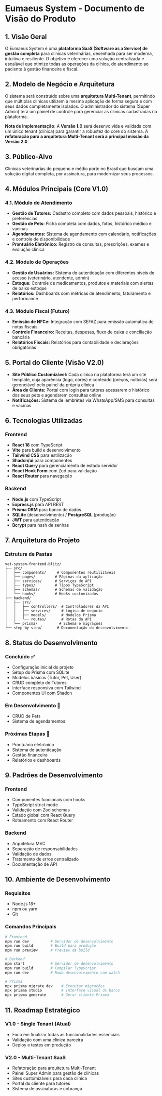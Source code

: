 # Eumaeus System - Documento de Visão do Produto

## 1. Visão Geral
O Eumaeus System é uma **plataforma SaaS (Software as a Service) de gestão completa** para clínicas veterinárias, desenhada para ser moderna, intuitiva e resiliente. O objetivo é oferecer uma solução centralizada e escalável que otimize todas as operações da clínica, do atendimento ao paciente à gestão financeira e fiscal.

## 2. Modelo de Negócio e Arquitetura
O sistema será construído sobre uma **arquitetura Multi-Tenant**, permitindo que múltiplas clínicas utilizem a mesma aplicação de forma segura e com seus dados completamente isolados. O administrador do sistema (Super Admin) terá um painel de controle para gerenciar as clínicas cadastradas na plataforma.

**Nota de Implementação:** A **Versão 1.0** será desenvolvida e validada com um único tenant (clínica) para garantir a robustez do core do sistema. A **refatoração para a arquitetura Multi-Tenant será a principal missão da Versão 2.0**.

## 3. Público-Alvo
Clínicas veterinárias de pequeno e médio porte no Brasil que buscam uma solução digital completa, por assinatura, para modernizar seus processos.

## 4. Módulos Principais (Core V1.0)

### 4.1. Módulo de Atendimento
- **Gestão de Tutores:** Cadastro completo com dados pessoais, histórico e preferências
- **Gestão de Pets:** Ficha completa com dados, fotos, histórico médico e vacinas
- **Agendamentos:** Sistema de agendamento com calendário, notificações e controle de disponibilidade
- **Prontuário Eletrônico:** Registro de consultas, prescrições, exames e evolução clínica

### 4.2. Módulo de Operações
- **Gestão de Usuários:** Sistema de autenticação com diferentes níveis de acesso (veterinário, atendente, admin)
- **Estoque:** Controle de medicamentos, produtos e materiais com alertas de baixo estoque
- **Relatórios:** Dashboards com métricas de atendimento, faturamento e performance

### 4.3. Módulo Fiscal (Futuro)
- **Emissão de NFCe:** Integração com SEFAZ para emissão automática de notas fiscais
- **Controle Financeiro:** Receitas, despesas, fluxo de caixa e conciliação bancária
- **Relatórios Fiscais:** Relatórios para contabilidade e declarações obrigatórias

## 5. Portal do Cliente (Visão V2.0)
- **Site Público Customizável:** Cada clínica na plataforma terá um site template, cuja aparência (logo, cores) e conteúdo (preços, notícias) será gerenciável pelo painel da própria clínica
- **Área do Cliente:** Portal com login para tutores acessarem o histórico dos seus pets e agendarem consultas online
- **Notificações:** Sistema de lembretes via WhatsApp/SMS para consultas e vacinas

## 6. Tecnologias Utilizadas

### Frontend
- **React 18** com TypeScript
- **Vite** para build e desenvolvimento
- **Tailwind CSS** para estilização
- **Shadcn/ui** para componentes
- **React Query** para gerenciamento de estado servidor
- **React Hook Form** com Zod para validação
- **React Router** para navegação

### Backend
- **Node.js** com TypeScript
- **Express.js** para API REST
- **Prisma ORM** para banco de dados
- **SQLite** (desenvolvimento) / **PostgreSQL** (produção)
- **JWT** para autenticação
- **Bcrypt** para hash de senhas

## 7. Arquitetura do Projeto

### Estrutura de Pastas
```
vet-system-frontend-blitz/
├── src/
│   ├── components/     # Componentes reutilizáveis
│   ├── pages/         # Páginas da aplicação
│   ├── services/      # Serviços de API
│   ├── types/         # Tipos TypeScript
│   ├── schemas/       # Schemas de validação
│   └── hooks/         # Hooks customizados
├── backend/
│   ├── src/
│   │   ├── controllers/  # Controladores da API
│   │   ├── services/     # Lógica de negócio
│   │   ├── models/       # Modelos Prisma
│   │   └── routes/       # Rotas da API
│   └── prisma/          # Schema e migrações
└── step-by-step/       # Documentação do desenvolvimento
```

## 8. Status do Desenvolvimento

### Concluído ✅
- Configuração inicial do projeto
- Setup do Prisma com SQLite
- Modelos básicos (Tutor, Pet, User)
- CRUD completo de Tutores
- Interface responsiva com Tailwind
- Componentes UI com Shadcn

### Em Desenvolvimento 🔄
- CRUD de Pets
- Sistema de agendamentos

### Próximas Etapas 🔲
- Prontuário eletrônico
- Sistema de autenticação
- Gestão financeira
- Relatórios e dashboards

## 9. Padrões de Desenvolvimento

### Frontend
- Componentes funcionais com hooks
- TypeScript strict mode
- Validação com Zod schemas
- Estado global com React Query
- Roteamento com React Router

### Backend
- Arquitetura MVC
- Separação de responsabilidades
- Validação de dados
- Tratamento de erros centralizado
- Documentação de API

## 10. Ambiente de Desenvolvimento

### Requisitos
- Node.js 18+
- npm ou yarn
- Git

### Comandos Principais
```bash
# Frontend
npm run dev          # Servidor de desenvolvimento
npm run build        # Build para produção
npm run preview      # Preview da build

# Backend
npm start            # Servidor de desenvolvimento
npm run build        # Compilar TypeScript
npm run dev          # Modo desenvolvimento com watch

# Prisma
npx prisma migrate dev    # Executar migrações
npx prisma studio         # Interface visual do banco
npx prisma generate       # Gerar cliente Prisma
```

## 11. Roadmap Estratégico

### V1.0 - Single Tenant (Atual)
- Foco em finalizar todas as funcionalidades essenciais
- Validação com uma clínica parceira
- Deploy e testes em produção

### V2.0 - Multi-Tenant SaaS
- Refatoração para arquitetura Multi-Tenant
- Painel Super Admin para gestão de clínicas
- Sites customizáveis para cada clínica
- Portal do cliente para tutores
- Sistema de assinaturas e cobrança
